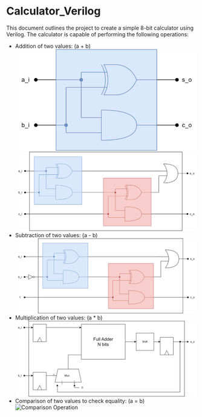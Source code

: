 # Calculator_Verilog

This document outlines the project to create a simple 8-bit calculator using Verilog. The calculator is capable of performing the following operations:

- Addition of two values: \(a + b\)
  ![Addition Operation](image/halfadder.svg)
  ![Addition Operation](image/fulladder.svg)
- Subtraction of two values: \(a - b\)
  ![Subtraction Operation](image/fullsub.svg)
- Multiplication of two values: \(a * b\)
  ![Multiplication Operation](image/multiplication.svg)
- Comparison of two values to check equality: \(a = b\)
  ![Comparison Operation](image/comparison.svg)
